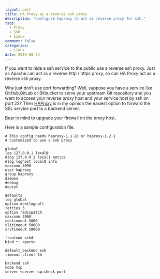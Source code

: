 ```yaml
---
layout: post
title: HA Proxy as a reverse ssh proxy
description: "Configure haproxy to act as reverse proxy for ssh."
tags:
  - Proxy
  - SSH
  - Linux
comment: false
categories:
  - Linux
date: 2015-08-23
---
```


If you want to hide a ssh service to the public use a reverse ssh proxy. Just 
as Apache can act as a reverse http / https proxy, so can HA Proxy act as a 
reverse ssh proxy.

Why just don’t use port forwarding? Well, suppose you have a service like 
GitHub,GitLab or Bitbucket to serve your upstream Git repository and you want to access your 
reverse proxy host and your service host by ssh on port 22? Then [HAProxy](http://www.haproxy.org) is in my 
opinion the easiest option to forward the SSL service port to a backend server.

Bear in mind to upgrade your firewall on the proxy host.

Here is a sample configuration file.

```shell
# This config needs haproxy-1.1.28 or haproxy-1.2.1 
# Customized to use a ssh proxy

global
log 127.0.0.1 local0
#log 127.0.0.1 local1 notice
#log loghost local0 info
maxconn 4096
user haproxy
group haproxy
daemon
#debug
#quiet

defaults
log global
option dontlognull
retries 3
option redispatch
maxconn 2000
contimeout 5000
clitimeout 50000
srvtimeout 50000

frontend sshd
bind *: <port>

default_backend ssh
timeout client 1h

backend ssh
mode tcp
server <server-ip:check port
```
